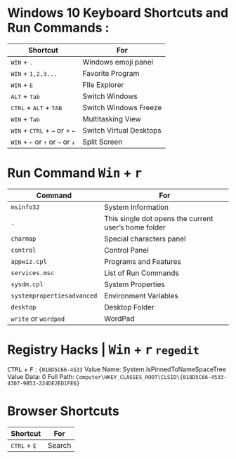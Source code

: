 # Windows 10 Keyboard Shortcuts and Run Commands :

| Shortcut | For |
|-|-|
<kbd>WIN</kbd> + <kbd>.</kbd> | Windows emoji panel
<kbd>WIN</kbd> + <kbd>1,2,3...</kbd> | Favorite Program
<kbd>WIN</kbd> + <kbd>E</kbd> | FIle Explorer
<kbd>ALT</kbd> + <kbd>Tab</kbd> | Switch Windows
<kbd>CTRL</kbd> + <kbd>ALT</kbd> + <kbd>TAB</kbd> | Switch Windows Freeze
<kbd>WIN</kbd> + <kbd>Tab</kbd> | Multitasking View
<kbd>WIN</kbd> + <kbd>CTRL</kbd> + <kbd>→</kbd> or  + <kbd>←</kbd> | Switch Virtual Desktops
<kbd>WIN</kbd> + <kbd>←</kbd> or <kbd>↑</kbd> or <kbd>→</kbd> or <kbd>↓</kbd> | Split Screen


# Run Command <kbd>Win</kbd> + <kbd>r</kbd>

| Command | For |
|-|-|
| `msinfo32` | System Information
| `.` | This single dot opens the current user’s home folder
| `charmap` | Special characters panel
| `control` | Control Panel
| `appwiz.cpl` | Programs and Features
| `services.msc` | List of Run Commands
| `sysdm.cpl` | System Properties
| `systempropertiesadvanced` | Environment Variables
| `desktop` | Desktop Folder
| `write` or `wordpad` | WordPad

# Registry Hacks | <kbd>Win</kbd> + <kbd>r</kbd> `regedit`

<kbd>CTRL</kbd> + <kbd>F</kbd> : `{018D5C66-4533`
Value Name: System.IsPinnedToNameSpaceTree
Value Data: 0
Full Path: `Computer\HKEY_CLASSES_ROOT\CLSID\{018D5C66-4533-4307-9B53-224DE2ED1FE6}`

# Browser Shortcuts

| Shortcut | For |
|-|-|
<kbd>CTRL</kbd> + <kbd>E</kbd> | Search
